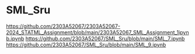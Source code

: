 # SML_Sru
https://github.com/2303A52067/2303A52067-2024_STATML_Assignment/blob/main/2303A52067_SML_Assignment_1ipynb.ipynb
https://github.com/2303A52067/SML_Sru/blob/main/SML_7.ipynb
https://github.com/2303A52067/SML_Sru/blob/main/SML_9.ipynb
